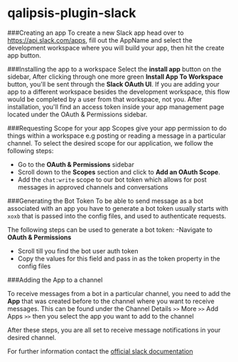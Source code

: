 # qalipsis-plugin-slack



###Creating an app
To create a new Slack app head over to https://api.slack.com/apps, fill out the
AppName and select the development workspace where you will build your app,
then hit the create app button.

###Installing the app to a workspace
Select the **install app** button on the sidebar, After clicking through one more green
**Install App To Workspace** button, you'll be sent through the **Slack OAuth UI**.
If you are adding your app to a different workspace besides the development workspace,
this flow would be completed by a user from that workspace, not you.
After installation, you'll find an access token inside your app management page located
under the OAuth & Permissions sidebar.

###Requesting Scope for your app
Scopes give your app permission to do things within a workspace e.g posting
or reading a message in a particular channel. 
To select the desired scope for our application, we follow the following steps:

- Go to the **OAuth & Permissions** sidebar
- Scroll down to the **Scopes** section and click to **Add an OAuth Scope**.
- Add the `chat:write` scope to our bot token which allows for post messages 
in approved channels and conversations

###Generating the Bot Token
To be able to send message as a bot associated with an app you have to generate 
a bot token usually starts with `xoxb` that is passed into the config 
files, and used to authenticate requests.

The following steps can be used to generate a bot token:
-Navigate to **OAuth & Permissions**
- Scroll till you find the bot user auth token
- Copy the values for this field and pass in as the token property in the config files


###Adding the App to a channel

To receive messages from a bot in a particular channel, you need to add 
the **App** that was created before to the channel where you want to receive
messages. This can be found under the Channel Details `>>` More `>>` Add Apps
`>>` then you select the app you want to add to the channel

After these steps, you are all set to receive message notifications in your 
desired channel.

For further information contact the [official slack documentation](https://api.slack.com/authentication/basics#start)